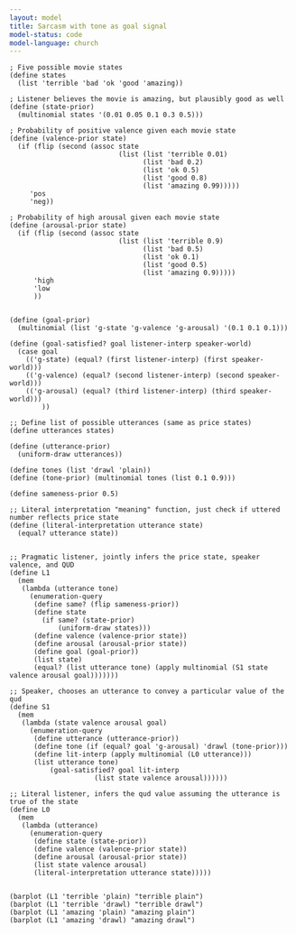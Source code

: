```yaml
---
layout: model
title: Sarcasm with tone as goal signal
model-status: code
model-language: church
---
```

    ; Five possible movie states
    (define states
      (list 'terrible 'bad 'ok 'good 'amazing))
    
    ; Listener believes the movie is amazing, but plausibly good as well
    (define (state-prior) 
      (multinomial states '(0.01 0.05 0.1 0.3 0.5)))
    
    ; Probability of positive valence given each movie state
    (define (valence-prior state)
      (if (flip (second (assoc state
                               (list (list 'terrible 0.01)
                                     (list 'bad 0.2)
                                     (list 'ok 0.5)
                                     (list 'good 0.8)
                                     (list 'amazing 0.99)))))
         'pos
         'neg))
    
    ; Probability of high arousal given each movie state
    (define (arousal-prior state)
      (if (flip (second (assoc state
                               (list (list 'terrible 0.9)
                                     (list 'bad 0.5)
                                     (list 'ok 0.1)
                                     (list 'good 0.5)
                                     (list 'amazing 0.9)))))
          'high
          'low
          ))
    
    
    (define (goal-prior)
      (multinomial (list 'g-state 'g-valence 'g-arousal) '(0.1 0.1 0.1)))
    
    (define (goal-satisfied? goal listener-interp speaker-world)
      (case goal
        (('g-state) (equal? (first listener-interp) (first speaker-world)))
        (('g-valence) (equal? (second listener-interp) (second speaker-world)))
        (('g-arousal) (equal? (third listener-interp) (third speaker-world)))
            ))
    
    ;; Define list of possible utterances (same as price states)
    (define utterances states)
    
    (define (utterance-prior)
      (uniform-draw utterances))
    
    (define tones (list 'drawl 'plain))
    (define (tone-prior) (multinomial tones (list 0.1 0.9)))
    
    (define sameness-prior 0.5)
    
    ;; Literal interpretation "meaning" function, just check if uttered number reflects price state
    (define (literal-interpretation utterance state)
      (equal? utterance state))
    
    
    ;; Pragmatic listener, jointly infers the price state, speaker valence, and QUD
    (define L1
      (mem
       (lambda (utterance tone)
         (enumeration-query
          (define same? (flip sameness-prior))
          (define state 
            (if same? (state-prior)
                (uniform-draw states)))
          (define valence (valence-prior state))
          (define arousal (arousal-prior state))
          (define goal (goal-prior))
          (list state)
          (equal? (list utterance tone) (apply multinomial (S1 state valence arousal goal)))))))
    
    ;; Speaker, chooses an utterance to convey a particular value of the qud
    (define S1
      (mem
       (lambda (state valence arousal goal)
         (enumeration-query
          (define utterance (utterance-prior))
          (define tone (if (equal? goal 'g-arousal) 'drawl (tone-prior)))
          (define lit-interp (apply multinomial (L0 utterance)))
          (list utterance tone)
              (goal-satisfied? goal lit-interp 
                         (list state valence arousal))))))
    
    ;; Literal listener, infers the qud value assuming the utterance is true of the state
    (define L0
      (mem
       (lambda (utterance)
         (enumeration-query
          (define state (state-prior))
          (define valence (valence-prior state))
          (define arousal (arousal-prior state))
          (list state valence arousal)
          (literal-interpretation utterance state)))))
    
    
    (barplot (L1 'terrible 'plain) "terrible plain")
    (barplot (L1 'terrible 'drawl) "terrible drawl")
    (barplot (L1 'amazing 'plain) "amazing plain")
    (barplot (L1 'amazing 'drawl) "amazing drawl")

